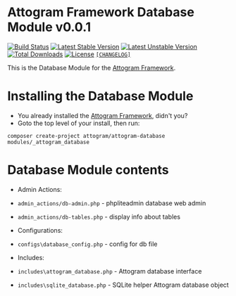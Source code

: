 # Attogram Framework Database Module v0.0.1

[![Build Status](https://travis-ci.org/attogram/attogram-database.svg?branch=master)](https://travis-ci.org/attogram/attogram-database)
[![Latest Stable Version](https://poser.pugx.org/attogram/attogram-database/v/stable)](https://packagist.org/packages/attogram/attogram-database)
[![Latest Unstable Version](https://poser.pugx.org/attogram/attogram-database/v/unstable)](https://packagist.org/packages/attogram/attogram-database)
[![Total Downloads](https://poser.pugx.org/attogram/attogram-database/downloads)](https://packagist.org/packages/attogram/attogram-database)
[![License](https://poser.pugx.org/attogram/attogram-database/license)](https://github.com/attogram/attogram-database/blob/master/LICENSE.md)
[`[CHANGELOG]`](https://github.com/attogram/attogram-database/blob/master/CHANGELOG.md)

This is the Database Module for the [Attogram Framework](https://github.com/attogram/attogram).

# Installing the Database Module
* You already installed the [Attogram Framework](https://github.com/attogram/attogram), didn't you?
* Goto the top level of your install, then run:
```
composer create-project attogram/attogram-database modules/_attogram_database
```

# Database Module contents

* Admin Actions:
 * `admin_actions/db-admin.php` - phpliteadmin database web admin
 * `admin_actions/db-tables.php` - display info about tables

* Configurations:
 * `configs\database_config.php` - config for db file

* Includes:
 * `includes\attogram_database.php` - Attogram database interface
 * `includes\sqlite_database.php` - SQLite helper Attogram database object

